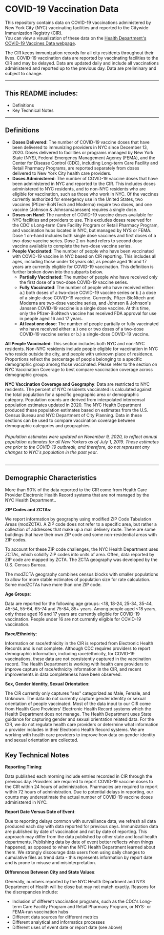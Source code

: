 # COVID-19 Vaccination Data
This repository contains data on COVID-19 vaccinations administered by New York City (NYC) vaccinating facilities and reported to the Citywide Immunization Registry (CIR).   
You can view a visualization of these data on the [Health Department's COVID-19 Vaccines Data webpage](https://www1.nyc.gov/site/doh/covid/covid-19-data-vaccines.page). 

The CIR keeps immunization records for all city residents throughout their lives. COVID-19 vaccination data are reported by vaccinating facilities to the CIR and may be delayed. Data are updated daily and include all vaccinations administered and reported up to the previous day. Data are preliminary and subject to change.
***

## This README includes:
- Definitions 
- Key Technical Notes

***
	
## Definitions

* **Doses Delivered**: The number of COVID-19 vaccine doses that have been delivered to immunizing providers in NYC since December 13, 2020. Doses delivered to facilities or programs managed by New York State (NYS), Federal Emergency Management Agency (FEMA), and the Center for Disease Control (CDC), including Long-term Care Facility and Retail Pharmacy Programs, are reported separately from doses delivered to New York City health care providers.  
* **Doses Administered**: The number of COVID-19 vaccine doses that have been administered in NYC and reported to the CIR. This includes doses administered to NYC residents, and to non-NYC residents who are eligible for vaccination, such as those who work in NYC. Of the vaccines currently authorized for emergency use in the United States, two vaccines (Pfizer-BioNTech and Moderna) require two doses, and one vaccine (Johnson & Johnson/Janssen) requires a single dose. 
* **Doses on Hand**: The number of COVID-19 vaccine doses available for NYC facilities and providers to use. This excludes doses reserved for the CDC's Long-term Care Facility Program or Retail Pharmacy Program, and vaccination hubs located in NYC, but managed by NYS or FEMA. Dose 1 on-hand includes both single dose vaccines and first doses of a two-dose vaccine series. Dose 2 on-hand refers to second dose vaccine available to complete the two-dose vaccine series.
* **People Vaccinated**: The number of people who have been vaccinated with COVID-19 vaccine in NYC based on CIR reporting. This includes all ages, including those under 18 years old, as people aged 16 and 17 years are currently eligible for COVID-19 vaccination. This definition is further broken down into the subparts below.
    * **Partially Vaccinated**: The number of people who have received only the first dose of a two-dose COVID-19 vaccine series. 
    * **Fully Vaccinated**: The number of people who have received either: a.) both doses of a two-dose COVID-19 vaccine series or b.) a dose of a single-dose COVID-19 vaccine. Currently, Pfizer-BioNtech and Moderna are two-dose vaccine series, and Johnson & Johnson's Janssen COVID-19 vaccine is a single dose vaccine. At this time, only the Pfizer-BioNtech vaccine has received FDA approval for use in people aged 16 and 17 years.
    * **At least one dose**: The number of people partially or fully vaccinated who have received either: a.) one or two doses of a two-dose COVID-19 vaccine series or b.) a single-dose COVID-19 vaccine.


**All People Vaccinated**: This section includes both NYC and non-NYC residents. Non-NYC residents include people eligible for vaccination in NYC who reside outside the city, and people with unknown place of residence. Proportions reflect the percentage of people belonging to a specific demographic group among those vaccinated. Please refer to the section on NYC Vaccination Coverage to best compare vaccination coverage across demographic groups.

**NYC Vaccination Coverage and Geography**: Data are restricted to NYC residents. The percent of NYC residents vaccinated is calculated against the total population for a specific geographic area or demographic category. Population counts are derived from interpolated intercensal population estimates updated in 2020. The NYC Health Department produced these population estimates based on estimates from the U.S. Census Bureau and NYC Department of City Planning. Data in these sections can be used to compare vaccination coverage between demographic categories and geographies. 

###### *Population estimates were updated on November 9, 2020, to reflect annual population estimates for all New Yorkers as of July 1, 2019. These estimates are prior to the COVID-19 outbreak, and therefore, do not represent any changes to NYC's population in the past year.*

***


## Demographic Characteristics
More than 90% of the data reported to the CIR come from Health Care Provider Electronic Health Record systems that are not managed by the NYC Health Department..

**ZIP Codes and ZCTAs**:

We report information by geography using modified ZIP Code Tabulation Areas (modZCTA). A ZIP code does not refer to a specific area, but rather a collection of addresses that make up a mail delivery route. There are some buildings that have their own ZIP code and some non-residential areas with ZIP codes. 

To account for these ZIP code challenges, the NYC Health Department uses ZCTAs, which solidify ZIP codes into units of area. Often, data reported by ZIP code are mapped by ZCTA. The ZCTA geography was developed by the U.S. Census Bureau.

The modZCTA geography combines census blocks with smaller populations to allow for more stable estimates of population size for rate calculation. Some modZCTAs have more than one ZIP code.


**Age Groups**:

Data are reported for the following age groups: <18, 18-24, 25-34, 35-44, 45-54, 55-64, 65-74 and 75-84, 85+ years. Among people aged <18 years, only those aged 16 and 17 years are currently eligible for COVID-19 vaccination. People under 16 are not currently eligible for COVID-19 vaccination.

**Race/Ethnicity**: 

Information on race/ethnicity in the CIR is reported from Electronic Health Records and is not complete. Although CDC requires providers to report demographic information, including race/ethnicity, for COVID-19 vaccinations, these data are not consistently captured in the vaccination record. The Health Department is working with health care providers to improve capture of race/ethnicity information in the CIR, and recent improvements in data completeness have been observed.

**Sex, Gender Identity, Sexual Orientation**: 

The CIR currently only captures "sex" categorized as Male, Female, and Unknown. The data do not currently capture gender identity or sexual orientation of people vaccinated. Most of the data input to our CIR come from Health Care Providers' Electronic Health Record systems which the Health Department does not manage. The Health Department uses State guidance for capturing gender and sexual orientation related data. For the CIR, we do not regulate health care providers or determine what information a provider includes in their Electronic Health Record systems. We are working with health care providers to improve how data on gender identity and sexual orientation are collected.

## Key Technical Notes

**Reporting Timing**: 

Data published each morning include entries recorded in CIR through the previous day. Providers are required to report COVID-19 vaccine doses to the CIR within 24 hours of administration. Pharmacies are required to report within 72 hours of administration. Due to potential delays in reporting, our counts may underestimate the actual number of COVID-19 vaccine doses administered in NYC. 

**Report Date Versus Date of Event**: 

Due to reporting delays common with surveillance data, we refresh all data produced each day with data reported for previous days.
Immunization data are published by date of vaccination and not by date of reporting. This approach may differ from the data published by other state and local health departments. Publishing data by date of event better reflects when things happened, as opposed to when the NYC Health Department learned about them. We strongly discourage data users from using daily changes to cumulative files as trend data - this represents information by report date and is prone to misuse and misinterpretation.

**Differences Between City and State Values**: 

Generally, numbers reported by the NYC Health Department and NYS Department of Health will be close but may not match exactly. Reasons for the discrepancies include:

- Inclusion of different vaccination programs, such as the CDC's Long-term Care Facility Program and Retail Pharmacy Program, or NYS- or FEMA-run vaccination hubs
- Different data sources for different metrics
- Different analytical and informatics processes
- Different uses of event date or report date (see above)
